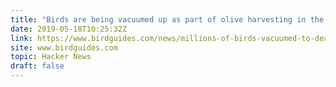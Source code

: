 ```yaml
---
title: "Birds are being vacuumed up as part of olive harvesting in the Mediterranean"
date: 2019-05-18T10:25:32Z
link: https://www.birdguides.com/news/millions-of-birds-vacuumed-to-death-annually-in-mediterranean/?utm_medium=RSS&utm_source=hune
site: www.birdguides.com
topic: Hacker News
draft: false
---
```

